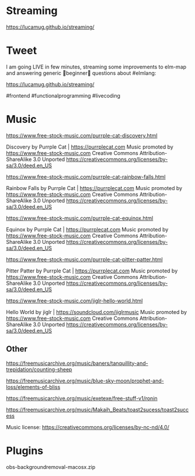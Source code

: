 # Streaming

https://lucamug.github.io/streaming/

# Tweet

I am going LIVE in few minutes, streaming some improvements to elm-map and answering generic 🔰beginner🔰 questions about #elmlang:
        
https://lucamug.github.io/streaming/
        
 #frontend #functionalprogramming #livecoding
 
# Music

https://www.free-stock-music.com/purrple-cat-discovery.html

Discovery by Purrple Cat | https://purrplecat.com
Music promoted by https://www.free-stock-music.com
Creative Commons Attribution-ShareAlike 3.0 Unported
https://creativecommons.org/licenses/by-sa/3.0/deed.en_US

https://www.free-stock-music.com/purrple-cat-rainbow-falls.html

Rainbow Falls by Purrple Cat | https://purrplecat.com
Music promoted by https://www.free-stock-music.com
Creative Commons Attribution-ShareAlike 3.0 Unported
https://creativecommons.org/licenses/by-sa/3.0/deed.en_US

https://www.free-stock-music.com/purrple-cat-equinox.html

Equinox by Purrple Cat | https://purrplecat.com
Music promoted by https://www.free-stock-music.com
Creative Commons Attribution-ShareAlike 3.0 Unported
https://creativecommons.org/licenses/by-sa/3.0/deed.en_US

https://www.free-stock-music.com/purrple-cat-pitter-patter.html

Pitter Patter by Purrple Cat | https://purrplecat.com
Music promoted by https://www.free-stock-music.com
Creative Commons Attribution-ShareAlike 3.0 Unported
https://creativecommons.org/licenses/by-sa/3.0/deed.en_US

https://www.free-stock-music.com/jiglr-hello-world.html

Hello World by jiglr | https://soundcloud.com/jiglrmusic
Music promoted by https://www.free-stock-music.com
Creative Commons Attribution-ShareAlike 3.0 Unported
https://creativecommons.org/licenses/by-sa/3.0/deed.en_US

## Other

https://freemusicarchive.org/music/baners/tanquillity-and-trepidation/counting-sheep

https://freemusicarchive.org/music/blue-sky-moon/prophet-and-loss/elements-of-bliss

https://freemusicarchive.org/music/exetexe/free-stuff-v1/ronin

https://freemusicarchive.org/music/Makaih_Beats/toast2sucess/toast2success

Music license: https://creativecommons.org/licenses/by-nc-nd/4.0/

# Plugins

obs-backgroundremoval-macosx.zip